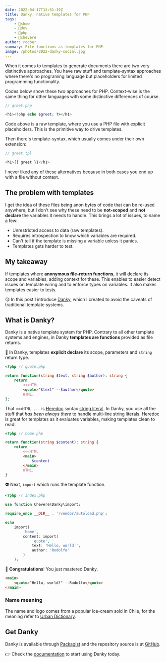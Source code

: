 ```yaml
---
date: 2022-04-17T13:51:19Z
title: Danky, native templates for PHP
tags:
    - 🤯show
    - 🔬dev
    - 🐘php
    - 🥑chevere
author: rodber
summary: File-functions as templates for PHP.
image: /photos/2022-danky-social.jpg
---
```


When it comes to templates to generate documents there are two very distinctive approaches. You have raw stuff and template-syntax approaches where there's no programing language but placeholders for limited programming functionality.

Codes below show these two approaches for PHP. Context-wise is the same thing for other languages with some distinctive differences of course.

```php
// greet.php

<h1><?php echo $greet; ?></h1>
```

Code above is a raw template, where you use a PHP file with explicit placeholders. This is the primitive way to drive templates.

Then there's template-syntax, which usually comes under their own extension:

```php
// greet.tpl

<h1>{{ greet }}</h1>
```

I never liked any of these alternatives because in both cases you end up with a file without context.

## The problem with templates

I get the idea of these files being anon bytes of code that can be re-used anywhere, but I don't see why these need to be **not-scoped** and **not declare** the variables it needs to handle. This brings a lot of issues, to name a few:

* Unrestricted access to data (raw templates).
* Requires introspection to know which variables are required.
* Can't tell if the template is missing a variable unless it panics.
* Templates gets harder to test.

## My takeaway

If templates where **anonymous file-return functions**, it will declare its scope and variables, adding context for these. This enables to easier detect issues on template wiring and to enforce types on variables. It also makes templates easier to tests.

😘 In this post I introduce [Danky](https://chevere.org/packages/danky), which I created to avoid the caveats of traditional template systems.

## What is Danky?

Danky is a native template system for PHP. Contrary to all other template systems and engines, in Danky **templates are functions** provided as file returns.

🦄 In Danky, templates **explicit declare** its scope, parameters and `string` return type.

```php
<?php // quote.php

return function(string $text, string $author): string {
    return
        <<<HTML
        <quote>"$text" --$author</quote>
        HTML;
};
```

That `<<<HTML ...` is [Heredoc](https://www.php.net/manual/en/language.types.string.php#language.types.string.syntax.heredoc) syntax [string literal](https://www.php.net/manual/en/language.types.string.php). In Danky, you use all the stuff that _has been always there_ to handle multi-line string literals. Heredoc is great for templates as it evaluates variables, making templates clean to read.

```php
<?php // home.php

return function(string $content): string {
    return
        <<<HTML
        <main>
            $content
        </main>
        HTML;
}
```

👽 Next, `import` which runs the template function.

```php
<?php // index.php

use function Chevere\Danky\import;

require_once __DIR__ . '/vendor/autoload.php';

echo
    import(
        'home',
        content: import(
            'quote',
            text: 'Hello, world!',
            author: 'Rodolfo'
        )
    );
```

🥳 **Congratulations**! You just mastered Danky.

```html
<main>
    <quote>"Hello, world!" --Rodolfo</quote>
</main>
```

### Name meaning

The name and logo comes from a popular ice-cream sold in Chile, for the meaning refer to [Urban Dictionary](https://www.urbandictionary.com/define.php?term=danky).

## Get Danky

Danky is available through [Packagist](https://packagist.org/packages/chevere/danky) and the repository source is at [GitHub](https://github.com/chevere/danky).

👉 Check the [documentation](https://chevere.org/packages/danky) to start using Danky today.
